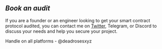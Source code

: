 ***Book an audit***
-

If you are a founder or an engineer looking to get your smart contract protocol audited, you can contact me on [Twitter](https://twitter.com/deadrosesxyz), Telegram, or Discord to discuss your needs and help you secure your project.

Handle on all platforms - @deadrosesxyz
